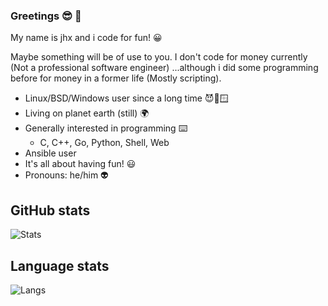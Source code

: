 ### Greetings 😎 👋

My name is jhx and i code for fun! 😀

Maybe something will be of use to you. I don't code for money currently (Not a professional software engineer) ...although i did some programming before for money in a former life (Mostly scripting).

- Linux/BSD/Windows user since a long time 😈🐧🪟
- Living on planet earth (still) 🌍
- Generally interested in programming ⌨️
    - C, C++, Go, Python, Shell, Web 
- Ansible user 
- It's all about having fun! 😃
- Pronouns: he/him 👽   

## GitHub stats

![Stats](https://github-readme-stats.vercel.app/api?username=jhx0&hide=contribs,prs&show_icons=true&theme=dracula)

## Language stats
![Langs](https://github-readme-stats.vercel.app/api/top-langs/?username=jhx0&layout=compact&theme=dracula)
